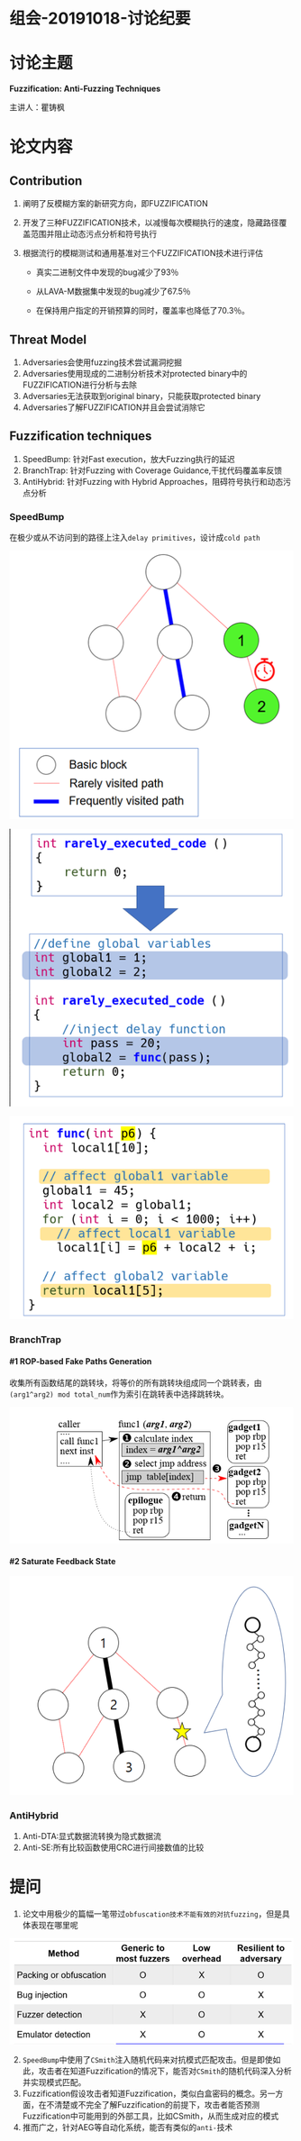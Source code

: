 # 组会-20191018-讨论纪要

# 讨论主题

**Fuzzification:  Anti-Fuzzing Techniques**  

主讲人：瞿铸枫

# 论文内容

## Contribution

1. 阐明了反模糊方案的新研究方向，即FUZZIFICATION

2. 开发了三种FUZZIFICATION技术，以减慢每次模糊执行的速度，隐藏路径覆盖范围并阻止动态污点分析和符号执行

3. 根据流行的模糊测试和通用基准对三个FUZZIFICATION技术进行评估

   - 真实二进制文件中发现的bug减少了93％

   - 从LAVA-M数据集中发现的bug减少了67.5％

   - 在保持用户指定的开销预算的同时，覆盖率也降低了70.3％。

## Threat Model

1. Adversaries会使用fuzzing技术尝试漏洞挖掘
2. Adversaries使用现成的二进制分析技术对protected binary中的FUZZIFICATION进行分析与去除
3. Adversaries无法获取到original binary，只能获取protected binary
4. Adversaries了解FUZZIFICATION并且会尝试消除它

## Fuzzification techniques

1. SpeedBump: 针对Fast execution，放大Fuzzing执行的延迟
2. BranchTrap: 针对Fuzzing with Coverage Guidance,干扰代码覆盖率反馈
3. AntiHybrid: 针对Fuzzing with Hybrid Approaches，阻碍符号执行和动态污点分析



### SpeedBump

在极少或从不访问到的路径上注入`delay primitives`，设计成`cold path`

![1571449724101](组会-20191018-总结.assets/1571449724101.png)

![1571451422490](组会-20191018-总结.assets/1571451422490.png)

![1571451427114](组会-20191018-总结.assets/1571451427114.png)

### BranchTrap  

#### #1 ROP-based Fake Paths Generation

收集所有函数结尾的跳转块，将等价的所有跳转块组成同一个跳转表，由`(arg1^arg2) mod total_num`作为索引在跳转表中选择跳转块。

![1571453124223](组会-20191018-总结.assets/1571453124223.png)

#### #2 Saturate Feedback State

![1571453371999](组会-20191018-总结.assets/1571453371999.png)

###      AntiHybrid  

1. Anti-DTA:显式数据流转换为隐式数据流  
2. Anti-SE:所有比较函数使用CRC进行间接数值的比较

# 提问

1. 论文中用极少的篇幅一笔带过`obfuscation技术不能有效的对抗fuzzing`，但是具体表现在哪里呢

![1571454271428](组会-20191018-总结.assets/1571454271428.png)

2. `SpeedBump`中使用了`CSmith`注入随机代码来对抗模式匹配攻击。但是即使如此，攻击者在知道Fuzzification的情况下，能否对`CSmith`的随机代码深入分析并实现模式匹配。
3. Fuzzification假设攻击者知道Fuzzification，类似白盒密码的概念。另一方面，在不清楚或不完全了解Fuzzification的前提下，攻击者能否预测Fuzzification中可能用到的外部工具，比如CSmith，从而生成对应的模式
4. 推而广之，针对AEG等自动化系统，能否有类似的`anti-`技术